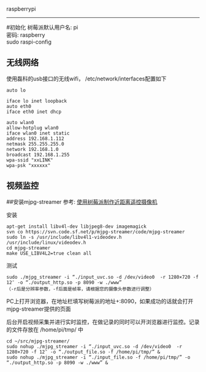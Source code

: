 raspberrypi

----------

#初始化
树莓派默认用户名: pi <br>
密码: raspberry <br>
sudo raspi-config <br>


无线网络
-------
使用磊科的usb接口的无线wifi， /etc/network/interfaces配置如下

```
auto lo

iface lo inet loopback
auto eth0
iface eth0 inet dhcp

auto wlan0
allow-hotplug wlan0
iface wlan0 inet static
address 192.168.1.112
netmask 255.255.255.0
network 192.168.1.0
broadcast 192.168.1.255
wpa-ssid "xxLINK"
wpa-psk "xxxxxx"
```

视频监控
------
##安装mjpg-streamer
参考: [使用树莓派制作近距离遥控摄像机](http://blog.catscarlet.com/201311131578.html) <br>

安装

```
apt-get install libv4l-dev libjpeg8-dev imagemagick
svn co https://svn.code.sf.net/p/mjpg-streamer/code/mjpg-streamer
sudo ln -s /usr/include/libv4l1-videodev.h /usr/include/linux/videodev.h
cd mjpg-streamer
make USE_LIBV4L2=true clean all
```
测试

```
sudo ./mjpg_streamer -i “./input_uvc.so -d /dev/video0  -r 1280×720 -f 12″ -o “./output_http.so -p 8090 -w ./www”
（-r后是分辨率参数，-f后面是帧率，请根据您的摄像头参数进行调整）
```
PC上打开浏览器，在地址栏填写树莓派的地址+:8090，如果成功的话就会打开mjpg-streamer提供的页面

后台开启视频采集并进行实时监控，在做记录的同时可以开浏览器进行监控。记录的文件存放在 /home/pi/tmp/ 中

```
cd ~/src/mjpg-streamer/ 
sudo nohup ./mjpg_streamer -i “./input_uvc.so -d /dev/video0  -r 1280×720 -f 12″ -o “./output_file.so -f /home/pi/tmp/” &
sudo nohup ./mjpg_streamer -i “./input_file.so -f /home/pi/tmp/” -o “./output_http.so -p 8090 -w ./www” &
```